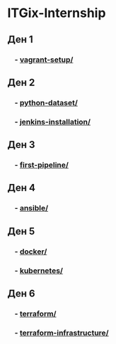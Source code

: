 # ITGix-Internship

## Ден 1

### &emsp;- [vagrant-setup/](vagrant-setup/)

## Ден 2

### &emsp;- [python-dataset/](python-dataset/)

### &emsp;- [jenkins-installation/](jenkins-installation/)

## Ден 3

### &emsp;- [first-pipeline/](first-pipeline/)

## Ден 4

### &emsp;- [ansible/](ansible/)

## Ден 5

### &emsp;- [docker/](docker/)
### &emsp;- [kubernetes/](kubernetes/)

## Ден 6

### &emsp;- [terraform/](terraform/)
### &emsp;- [terraform-infrastructure/](terraform-infrastructure/)
